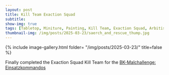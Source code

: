```yaml
---
layout: post
title: Kill Team Exaction Squad
subtitle:
show-img: true
tags: [Tabletop, Miniture, Painting, Kill Team, Exaction Squad, Arbitis, Brueckenkopf, Painting Challenge]
thumbnail-img: /img/posts/2025-03-23/saerch_and_rescue_thump.jpg
---
```


{% include image-gallery.html folder= "/img/posts/2025-03-23/" title=false %}
  
Finally completed the Exaction Squad Kill Team for the [BK-Malchallenge: Einsatzkommandos](https://www.brueckenkopf-online.com/2025/bk-malchallenge-einsatzkommandos-und/)
